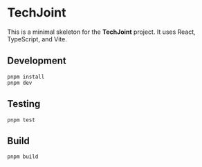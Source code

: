 # TechJoint

This is a minimal skeleton for the **TechJoint** project. It uses React, TypeScript, and Vite.

## Development

```
pnpm install
pnpm dev
```

## Testing

```
pnpm test
```

## Build

```
pnpm build
```
